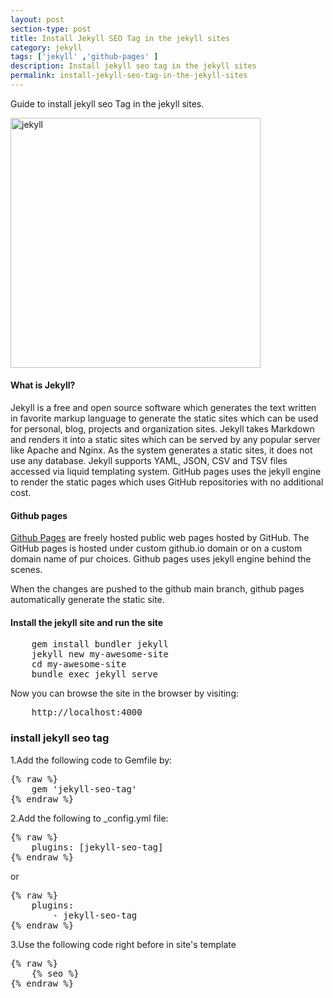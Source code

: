 ```yaml
---
layout: post
section-type: post
title: Install Jekyll SEO Tag in the jekyll sites
category: jekyll
tags: ['jekyll' ,'github-pages' ]
description: Install jekyll seo tag in the jekyll sites
permalink: install-jekyll-seo-tag-in-the-jekyll-sites
---
```


Guide to install jekyll seo Tag in the jekyll sites.
<!--more-->

<img src="https://jekyllrb.com/img/jekyll-og.png" class="img-thumbnail img-rounded" height="400px" alt="jekyll">

#### What is Jekyll?

Jekyll is a free and open source software which generates the text written in favorite markup language to generate the
static sites which can be used for personal, blog, projects and organization sites. Jekyll takes Markdown and renders it into a
static sites which can be served by any popular server like Apache and Nginx. As the system generates a static sites, it
does not use any database. Jekyll supports YAML, JSON, CSV and TSV files accessed via liquid templating system. GitHub
pages uses the jekyll engine to render the static pages which uses GitHub repositories with no additional cost.


#### Github pages

[Github Pages](https://pages.github.com/) are freely hosted public web pages hosted by GitHub. The GitHub pages is
hosted under custom <span class="important">github.io</span> domain or on a custom domain name of pur choices. Github
pages uses jekyll engine behind the scenes.

When the changes are pushed to the github main branch, github pages automatically generate the static site. 

#### Install the jekyll site and run the site

<pre class="terminal">
    gem install bundler jekyll
    jekyll new my-awesome-site
    cd my-awesome-site
    bundle exec jekyll serve
</pre>  


Now you can browse the site in the browser by visiting:

<pre class="terminal">
    http://localhost:4000
</pre>  



### install jekyll seo tag

1.Add the following code to Gemfile by:

<pre class="terminal">
{% raw %}
    gem 'jekyll-seo-tag'
{% endraw %}
</pre>  

2.Add the following to _config.yml file:

<pre class="terminal">
{% raw %}
    plugins: [jekyll-seo-tag]
{% endraw %}
</pre>

or

<pre class="terminal">
{% raw %}
    plugins:
        - jekyll-seo-tag
{% endraw %}
</pre>  

 
3.Use the following code right before <span class="important"> </head> </span> in site's template

<pre class="terminal">
{% raw %}
    {% seo %}
{% endraw %}
</pre>

